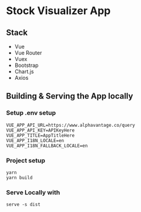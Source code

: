 # Stock Visualizer App

## Stack
- Vue
- Vue Router
- Vuex
- Bootstrap
- Chart.js
- Axios

## Building & Serving the App locally

### Setup .env setup
```
VUE_APP_API_URL=https://www.alphavantage.co/query
VUE_APP_API_KEY=APIKeyHere
VUE_APP_TITLE=AppTitleHere
VUE_APP_I18N_LOCALE=en
VUE_APP_I18N_FALLBACK_LOCALE=en
```

### Project setup
```
yarn
yarn build 
```
### Serve Locally with
```
serve -s dist
```